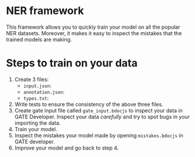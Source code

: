 # NER framework
This framework allows you to quickly train your model on all the popular NER datasets. Moreover, it makes it easy to inspect the mistakes that the trained models are making.

# Steps to train on your data
1. Create 3 files: 
    - `input.json`: 
    - `annotation.json`:
    - `types.txt`:
2. Write tests to ensure the consistency of the above three files.
3. Create gate input file called `gate_input.bdocjs` to inspect your data in GATE Developer. Inspect your data _carefully_ and try to spot bugs in your importing the data.
4. Train your model.
5. Inspect the mistakes your model made by opening `mistakes.bdocjs` in GATE developer.
6. Improve your model and go back to step 4.
